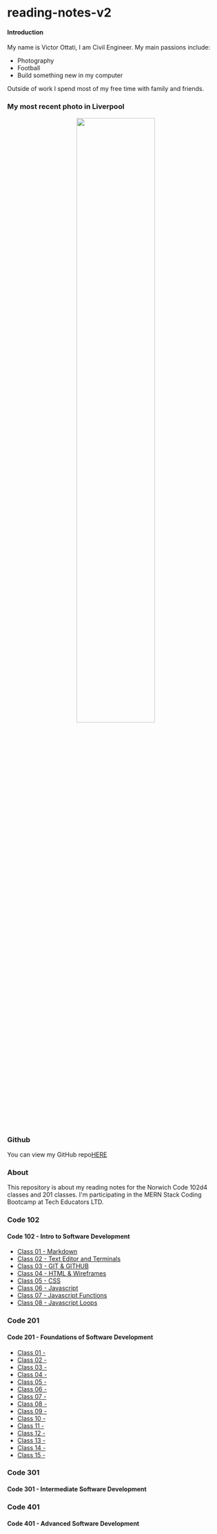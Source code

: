 # reading-notes-v2

#### Introduction

My name is Victor Ottati, I am Civil Engineer.
My main passions include:

- Photography
- Football
- Build something new in my computer

Outside of work I spend most of my free time with family and friends.

### My most recent photo in Liverpool

<!-- ![Photo](https://res.cloudinary.com/vmog/image/upload/v1675703840/photos/cjmfib5jvtq3qo8x6vne.jpg) -->
<p align="center">
  <img src="https://res.cloudinary.com/vmog/image/upload/v1675703840/photos/cjmfib5jvtq3qo8x6vne.jpg" width = "60%" />
</p>

### Github

You can view my GitHub repo[HERE](https://github.com/VMO2020/)

### About

This repository is about my reading notes for the Norwich Code 102d4 classes and 201 classes. I'm participating in the MERN Stack Coding Bootcamp at Tech Educators LTD.

### Code 102

#### Code 102 - Intro to Software Development

- [Class 01 - Markdown](https://github.com/VMO2020/reading-notes-v2/blob/main/code-102/102class-01.md)
- [Class 02 - Text Editor and Terminals](https://github.com/VMO2020/reading-notes-v2/blob/main/code-102/102class-02.md)
- [Class 03 - GIT & GITHUB](https://github.com/VMO2020/reading-notes-v2/blob/main/code-102/102class-03.md)
- [Class 04 - HTML & Wireframes](https://github.com/VMO2020/reading-notes-v2/blob/main/code-102/102class-04.md)
- [Class 05 - CSS](https://github.com/VMO2020/reading-notes-v2/blob/main/code-102/102class-05.md)
- [Class 06 - Javascript](https://github.com/VMO2020/reading-notes-v2/blob/main/code-102/102class-06.md)
- [Class 07 - Javascript Functions](https://github.com/VMO2020/reading-notes-v2/blob/main/code-102/102class-07.md)
- [Class 08 - Javascript Loops](https://github.com/VMO2020/reading-notes-v2/blob/main/code-102/102class-08.md)

### Code 201

#### Code 201 - Foundations of Software Development

- [Class 01 -](https://github.com/VMO2020/reading-notes-v2/blob/main/code-201/201class-01.md)
- [Class 02 -](https://github.com/VMO2020/reading-notes-v2/blob/main/code-201/201class-02.md)
- [Class 03 -](https://github.com/VMO2020/reading-notes-v2/blob/main/code-201/201class-03.md)
- [Class 04 -](https://github.com/VMO2020/reading-notes-v2/blob/main/code-201/201class-04.md)
- [Class 05 -](https://github.com/VMO2020/reading-notes-v2/blob/main/code-201/201class-05.md)
- [Class 06 -](https://github.com/VMO2020/reading-notes-v2/blob/main/code-201/201class-06.md)
- [Class 07 -](https://github.com/VMO2020/reading-notes-v2/blob/main/code-201/201class-07.md)
- [Class 08 -](https://github.com/VMO2020/reading-notes-v2/blob/main/code-201/201class-08.md)
- [Class 09 -](https://github.com/VMO2020/reading-notes-v2/blob/main/code-201/201class-09.md)
- [Class 10 -](https://github.com/VMO2020/reading-notes-v2/blob/main/code-201/201class-10.md)
- [Class 11 -](https://github.com/VMO2020/reading-notes-v2/blob/main/code-201/201class-11.md)
- [Class 12 -](https://github.com/VMO2020/reading-notes-v2/blob/main/code-201/201class-12.md)
- [Class 13 -](https://github.com/VMO2020/reading-notes-v2/blob/main/code-201/201class-13.md)
- [Class 14 -](https://github.com/VMO2020/reading-notes-v2/blob/main/code-201/201class-14.md)
- [Class 15 -](https://github.com/VMO2020/reading-notes-v2/blob/main/code-201/201class-15.md)

### Code 301

#### Code 301 - Intermediate Software Development

### Code 401

#### Code 401 - Advanced Software Development

